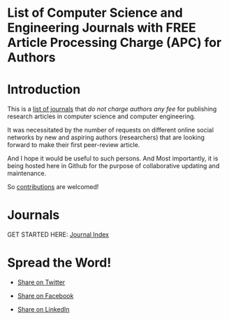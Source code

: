 # List of Computer Science and Engineering Journals with FREE Article Processing Charge (APC) for Authors


# Introduction

This is a [list of journals](https://github.com/xeroxism/free-apc-computer-science-journals/blob/main/journals/free-apc-computer-science-journals.md) that *do not charge authors any fee* for publishing research articles in computer science and computer engineering.

It was necessitated by the number of requests on different online social networks by new and aspiring authors (researchers) that are looking forward to make their first peer-review article.

And I hope it would be useful to such persons. And Most importantly, it is being hosted here in Github for the purpose of collaborative updating and maintenance.

So [contributions](https://github.com/xeroxism/free-apc-computer-science-journals/blob/main/CONTRIBUTING.md) are welcomed!


# Journals
GET STARTED HERE: [Journal Index](https://github.com/xeroxism/free-apc-computer-science-journals/blob/main/journals/free-apc-computer-science-journals.md)
 
 
 
 

# Spread the Word!

- [Share on Twitter](https://twitter.com/intent/tweet?text=https%3A//github.com/xeroxism/free-apc-computer-science-journals)

- [Share on Facebook](https://www.facebook.com/sharer/sharer.php?u=https%3A//github.com/xeroxism/free-apc-computer-science-journals )

- [Share on LinkedIn](https://www.linkedin.com/shareArticle?mini=true&url=https%3A//github.com/xeroxism/free-apc-computer-science-journals&title=List%20of%20Computer%20Science%20and%20Engineering%20Journals%20with%20FREE%20Article%20Processing%20Charge%20(APC)%20for%20Authors&summary=&source= )


